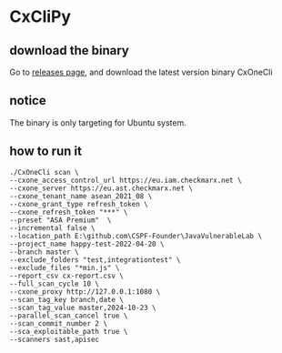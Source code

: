 # CxCliPy

## download the binary
Go to [releases page](https://github.com/HappyY19/cxclipy/releases), and download the latest version binary CxOneCli

## notice
The binary is only targeting for Ubuntu system.

## how to run it
```commandline
./CxOneCli scan \
--cxone_access_control_url https://eu.iam.checkmarx.net \
--cxone_server https://eu.ast.checkmarx.net \
--cxone_tenant_name asean_2021_08 \
--cxone_grant_type refresh_token \
--cxone_refresh_token "***" \
--preset "ASA Premium"  \
--incremental false \
--location_path E:\github.com\CSPF-Founder\JavaVulnerableLab \
--project_name happy-test-2022-04-20 \
--branch master \
--exclude_folders "test,integrationtest" \
--exclude_files "*min.js" \
--report_csv cx-report.csv \
--full_scan_cycle 10 \
--cxone_proxy http://127.0.0.1:1080 \
--scan_tag_key branch,date \
--scan_tag_value master,2024-10-23 \
--parallel_scan_cancel true \
--scan_commit_number 2 \
--sca_exploitable_path true \
--scanners sast,apisec
```
 

